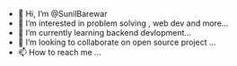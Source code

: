 - 👋 Hi, I’m @SunilBarewar
- 👀 I’m interested in problem solving , web dev and more...
- 🌱 I’m currently learning backend devlopment...
- 💞️ I’m looking to collaborate on open source project ...
- 📫 How to reach me ...

<!---
SunilBarewar/SunilBarewar is a ✨ special ✨ repository because its `README.md` (this file) appears on your GitHub profile.
You can click the Preview link to take a look at your changes.
--->
